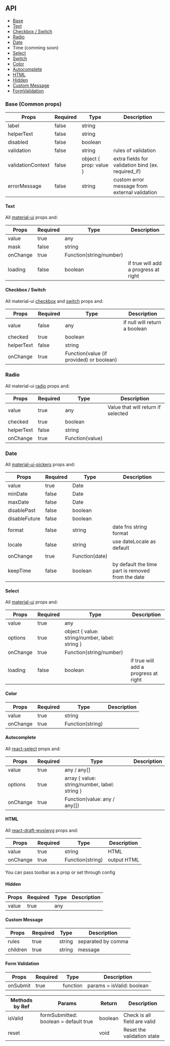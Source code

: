 API
---

* [Base](#base)
* [Text](#text)
* [Checkbox / Switch](#checkbox-/-switch)
* [Radio](#radio)
* [Date](#date)
* Time (comming soon)
* [Select](#select)
* [Switch](#switch)
* [Color](#color)
* [Autocomplete](#autocomplete)
* [HTML](#html)
* [Hidden](#hidden)
* [Custom Message](#custom-message)
* [FormValidation](#form-validation)

### Base (Common props)

| Props             | Required | Type                   | Description                                        |
|-------------------|----------|------------------------|----------------------------------------------------|
| label             | false    | string                 |                                                    |
| helperText        | false    | string                 |                                                    |
| disabled          | false    | boolean                |                                                    |
| validation        | false    | string                 | rules of validation                                |
| validationContext | false    | object { prop: value } | extra fields for validation bind (ex. required_if) |
| errorMessage      | false    | string                 | custom error message from external validation      |

#### Text

All [material-ui](https://material-ui.com/api/text-field/) props and:

| Props    | Required | Type                    | Description                          |
|----------|----------|-------------------------|--------------------------------------|
| value    | true     | any                     |                                      |
| mask     | false    | string                  |                                      |
| onChange | true     | Function(string/number) |                                      |
| loading  | false    | boolean                 | if true will add a progress at right |

#### Checkbox / Switch

All material-ui 
[checkbox](https://material-ui.com/api/checkbox/) and
[switch](https://material-ui.com/api/switch/) 
 props and:

| Props      | Required | Type                                     | Description                   |
|------------|----------|------------------------------------------|-------------------------------|
| value      | false    | any                                      | if null will return a boolean |
| checked    | true     | boolean                                  |                               |
| helperText | false    | string                                   |                               |
| onChange   | true     | Function(value (if provided) or boolean) |                               |

### Radio 

All material-ui [radio](https://material-ui.com/api/radio/) props and:

| Props      | Required | Type            | Description                        |
|------------|----------|-----------------|------------------------------------|
| value      | true     | any             | Value that will return if selected |
| checked    | true     | boolean         |                                    |
| helperText | false    | string          |                                    |
| onChange   | true     | Function(value) |                                    |


### Date

All [material-ui-pickers](https://github.com/dmtrKovalenko/material-ui-pickers) props and:

| Props         | Required | Type           | Description                                       |
|---------------|----------|----------------|---------------------------------------------------|
| value         | true     | Date           |                                                   |
| minDate       | false    | Date           |                                                   |
| maxDate       | false    | Date           |                                                   |
| disablePast   | false    | boolean        |                                                   |
| disableFuture | false    | boolean        |                                                   |
| format        | false    | string         | date fns string format                            |
| locale        | false    | string         | use dateLocale as default                         |
| onChange      | true     | Function(date) |                                                   |
| keepTime      | false    | boolean        | by default the time part is removed from the date |

#### Select

All [material-ui](https://material-ui.com/api/select/) props and:

| Props    | Required | Type                                           | Description                          |
|----------|----------|------------------------------------------------|--------------------------------------|
| value    | true     | any                                            |                                      |
| options  | true     | object { value: string/number, label: string } |                                      |
| onChange | true     | Function(string/number)                        |                                      |
| loading  | false    | boolean                                        | if true will add a progress at right |

#### Color

| Props    | Required | Type             | Description |
|----------|----------|------------------|-------------|
| value    | true     | string           |             |
| onChange | true     | Function(string) |             |


#### Autocomplete

All [react-select](https://github.com/JedWatson/react-select) props and:


| Props    | Required | Type                                          | Description |
|----------|----------|-----------------------------------------------|-------------|
| value    | true     | any / any[]                                   |             |
| options  | true     | array { value: string/number, label: string } |             |
| onChange | true     | Function(value: any / any[])                  |             |

#### HTML

All [react-draft-wysiwyg](https://jpuri.github.io/react-draft-wysiwyg/#/docs) props and:

| Props    | Required | Type             | Description |
|----------|----------|------------------|-------------|
| value    | true     | string           | HTML        |
| onChange | true     | Function(string) | output HTML |

You can pass toolbar as a prop or set through config

#### Hidden

| Props | Required | Type | Description |
|-------|----------|------|-------------|
| value | true     | any  |             |

#### Custom Message

| Props    | Required | Type   | Description        |
|----------|----------|--------|--------------------|
| rules    | true     | string | separated by comma |
| children | true     | string | message            |


#### Form Validation

| Props    | Required | Type     | Description               |
|----------|----------|----------|---------------------------|
| onSubmit | true     | function | params = isValid: boolean |

| Methods by Ref | Params                                | Return  | Description                  |
|----------------|---------------------------------------|---------|------------------------------|
| isValid        | formSubmitted: boolean = default true | boolean | Check is all field are valid |
| reset          |                                       | void    | Reset the validation state   |
